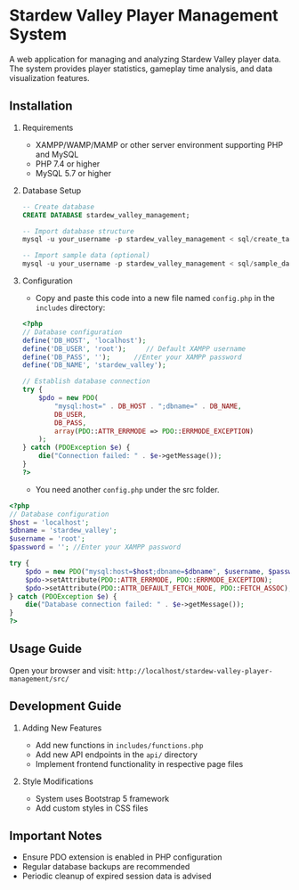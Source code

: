 # Stardew Valley Player Management System

A web application for managing and analyzing Stardew Valley player data. The system provides player statistics, gameplay time analysis, and data visualization features.


## Installation

1. Requirements
   - XAMPP/WAMP/MAMP or other server environment supporting PHP and MySQL
   - PHP 7.4 or higher
   - MySQL 5.7 or higher

2. Database Setup
   ```sql
   -- Create database
   CREATE DATABASE stardew_valley_management;
   
   -- Import database structure
   mysql -u your_username -p stardew_valley_management < sql/create_tables.sql
   
   -- Import sample data (optional)
   mysql -u your_username -p stardew_valley_management < sql/sample_data.sql
   ```

3. Configuration
   - Copy and paste this code into a new file named `config.php` in the `includes` directory:
   ```php
   <?php
   // Database configuration
   define('DB_HOST', 'localhost');
   define('DB_USER', 'root');     // Default XAMPP username
   define('DB_PASS', '');      //Enter your XAMPP password 
   define('DB_NAME', 'stardew_valley');

   // Establish database connection
   try {
       $pdo = new PDO(
           "mysql:host=" . DB_HOST . ";dbname=" . DB_NAME,
           DB_USER,
           DB_PASS,
           array(PDO::ATTR_ERRMODE => PDO::ERRMODE_EXCEPTION)
       );
   } catch (PDOException $e) {
       die("Connection failed: " . $e->getMessage());
   }
   ?>
   ```

   - You need another `config.php` under the src folder.

```php
<?php
// Database configuration
$host = 'localhost';
$dbname = 'stardew_valley';
$username = 'root';
$password = ''; //Enter your XAMPP password 

try {
    $pdo = new PDO("mysql:host=$host;dbname=$dbname", $username, $password);
    $pdo->setAttribute(PDO::ATTR_ERRMODE, PDO::ERRMODE_EXCEPTION);
    $pdo->setAttribute(PDO::ATTR_DEFAULT_FETCH_MODE, PDO::FETCH_ASSOC);
} catch (PDOException $e) {
    die("Database connection failed: " . $e->getMessage());
}
?>
```



## Usage Guide

Open your browser and visit: `http://localhost/stardew-valley-player-management/src/`


## Development Guide

1. Adding New Features
   - Add new functions in `includes/functions.php`
   - Add new API endpoints in the `api/` directory
   - Implement frontend functionality in respective page files

2. Style Modifications
   - System uses Bootstrap 5 framework
   - Add custom styles in CSS files

## Important Notes

- Ensure PDO extension is enabled in PHP configuration
- Regular database backups are recommended
- Periodic cleanup of expired session data is advised
